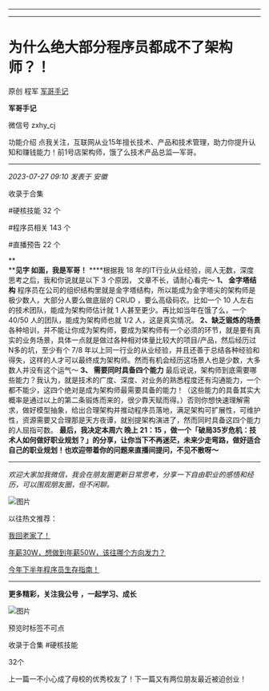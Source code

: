 ----------------------------------------
----------------------------------------
#  为什么绝大部分程序员都成不了架构师？！

原创 程军  [ 军哥手记 ](javascript:void\(0\);)

**军哥手记** ![]()

微信号 zxhy_cj

功能介绍 点我关注，互联网从业15年擅长技术、产品和技术管理，助力你提升认知和赚钱能力！前1号店架构师，饿了么技术产品总监—军哥。

____

_2023-07-27 09:10_ _发表于 安徽_

收录于合集

#硬核技能 32 个

#程序员相关 143 个

#直播预告 22 个

**  
****见字 如面，我是军哥！** ****根据我 18 年的IT行业从业经验，阅人无数，深度思考之后，我和你说就是以下 3 个原因，
文章不长，请耐心看完～ **1、 金字塔结构** 程序员在公司的组织结构里就是金字塔结构，所以能成为金字塔尖的架构师是极少数人，大部分人要么做底层的
CRUD ，要么高级码农。比如一个 10 人左右的技术团队，能成为架构师估计就 1 人甚至更少。再比如当年在饿了么，一个 40/50
人的团队，能成为架构师也就 1/2 人，这是真实情况。 **2、缺乏锻炼的场景**
各种培训，并不能让你成为架构师，要成为架构师有一个必须的环节，就是要有真实的业务场景，具体一点就是做过各种相对体量比较大的项目/产品，然后经历过N多的坑，至少有个
7/8 年以上同一行业的从业经验，并且还善于总结各种经验和得失，这样的人才可以最终成为架构师。然而有机会经历这场景人也是少数，大多数人并没有这个运气～
**3、 需要同时具备四个能力**
最后说说，架构师到底需要哪些能力？我认为，就是技术的广度、深度、对业务的熟悉程度还有沟通能力，一个都不能少，这四个绝对是成为架构师最需要具备的能力！（这些能力的具备其实大概率是通过以上的第二条锻炼而来的，很少靠天赋而得。）否则你想快速理解需求，做好模型抽象，给出合理架构并推动程序员落地，满足架构可扩展性，可维护性，资源需要又合理那是天方夜谭，就别提架构演进了，然而同时具备这四个能力的人屈指可数。
**最后，我决定本周六 **晚上 21：15
，做一个「破局35岁危机：技术人如何做好职业规划？」的分享，让你当下不再迷茫，未来少走弯路，做好适合自己的职业规划！也欢迎带着你的问题来直播间提问，不见不散呀～****
** ** ********

 _欢迎大家加我微信，我会在朋友圈更新日常思考，分享一下自由职业的感悟和经历，可以围观朋友圈，但不闲聊。_

![图片](https://mmbiz.qpic.cn/sz_mmbiz_gif/zoS8kK5mlOnwOuOhVhCFYfibVPiasWib5kNZLDhAHq4lRXa9OdpTbSR0Xicvib3LEVQogibXpib0fMtcAMeIatAoYic7icg/640?wx_fmt=gif&wxfrom=5&wx_lazy=1&wx_co=1)

  

以往热文推荐：

[我回老家了！](http://mp.weixin.qq.com/s?__biz=MzA3MDU2MjM4Ng==&mid=2247497892&idx=1&sn=b01553fe6ba397b2c9cad3f95083f7e1&chksm=9f385f99a84fd68f790d13172149f3437d2856520d8b0b4f4b548b4d46ee6fe2af493a9d114a&scene=21#wechat_redirect)  

[年薪30W，想做到年薪50W，该往哪个方向发力？](http://mp.weixin.qq.com/s?__biz=MzA3MDU2MjM4Ng==&mid=2247497896&idx=1&sn=5dc4517e26b13149213e2473ad828a34&chksm=9f385f95a84fd683f315772d4f5f03fd349030b2cbf3495fe8dd29195d979f7ccd0798b380ff&scene=21#wechat_redirect)  

[今年下半年程序员生存指南！](http://mp.weixin.qq.com/s?__biz=MzA3MDU2MjM4Ng==&mid=2247497810&idx=1&sn=cff00d9023d374fef23f9ce31d300018&chksm=9f385f6fa84fd679ec968c4063219a6be1ca9a108cee4ffd14a4aa7b7768d0d3f460e47b65b1&scene=21#wechat_redirect)

[](http://mp.weixin.qq.com/s?__biz=MzA3MDU2MjM4Ng==&mid=2247496888&idx=1&sn=805ab40c7fd08368875d3821f6089586&chksm=9f385385a84fda93ab0eeb29f912f9434ca050865b48b110d94f3eb2fb621f9e8aada40da239&scene=21#wechat_redirect)

* * *

  

 **更多精彩，关注我公号** **，一起学习、成长**

![图片](https://mmbiz.qpic.cn/mmbiz_png/b96CibCt70iaajvl7fD4ZCicMcjhXMp1v6UibM134tIsO1j5yqHyNhh9arj090oAL7zGhRJRq6cFqFOlDZMleLl4pw/640?wx_fmt=png)

预览时标签不可点

收录于合集 #硬核技能

32个

上一篇一不小心成了母校的优秀校友了！下一篇又有两位朋友最近被迫创业！

